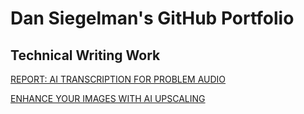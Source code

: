 # Dan Siegelman's GitHub Portfolio

## Technical Writing Work

[REPORT: AI TRANSCRIPTION FOR PROBLEM AUDIO](https://dansiegelman.github.io/Dan-Siegelman-Portfolio/writing/report-transcription)

[ENHANCE YOUR IMAGES WITH AI UPSCALING](https://dansiegelman.github.io/Dan-Siegelman-Portfolio/writing/upscaling-guide)
